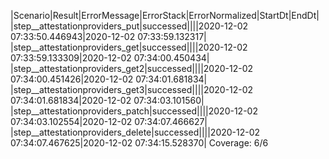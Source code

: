 |Scenario|Result|ErrorMessage|ErrorStack|ErrorNormalized|StartDt|EndDt|
|step__attestationproviders_put|successed||||2020-12-02 07:33:50.446943|2020-12-02 07:33:59.132317|
|step__attestationproviders_get|successed||||2020-12-02 07:33:59.133309|2020-12-02 07:34:00.450434|
|step__attestationproviders_get2|successed||||2020-12-02 07:34:00.451426|2020-12-02 07:34:01.681834|
|step__attestationproviders_get3|successed||||2020-12-02 07:34:01.681834|2020-12-02 07:34:03.101560|
|step__attestationproviders_patch|successed||||2020-12-02 07:34:03.102554|2020-12-02 07:34:07.466627|
|step__attestationproviders_delete|successed||||2020-12-02 07:34:07.467625|2020-12-02 07:34:15.528370|
Coverage: 6/6
